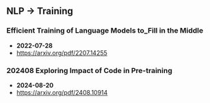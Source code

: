 ## NLP -> Training


### Efficient Training of Language Models to_Fill in the Middle
- **2022-07-28**
- https://arxiv.org/pdf/2207.14255
### 202408 Exploring Impact of Code in Pre-training
- **2024-08-20**
- https://arxiv.org/pdf/2408.10914